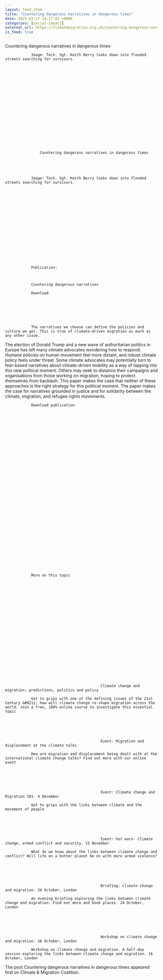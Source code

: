 ```yaml
---
layout: feed_item
title: "Countering dangerous narratives in dangerous times"
date: 2025-03-17 14:17:03 +0000
categories: [social-impact]
external_url: https://climatemigration.org.uk/countering-dangerous-narratives-in-dangerous-times/
is_feed: true
---
```


Countering dangerous narratives in dangerous times
				
				
			
				
				
				Image: Tech. Sgt. Keith Berry looks down into flooded streets searching for survivors.
			 
			 
				
				
			 
				
				
			 
				
				
				
				
					
				
				
				
				
				
				
				
				
					Countering dangerous narratives in dangerous times
				
				
			
				
				
				Image: Tech. Sgt. Keith Berry looks down into flooded streets searching for survivors.
			 
			 
				
				
			 
				
				
			 
				
				
				
				
					
				
				
				
				
				
				
				Publication:
			 
				
				
				Countering dangerous narratives 
			 
				Download
			
			 
				
				
				
				
				
				The narratives we choose can define the policies and culture we get. This is true of climate-driven migration as much as any other issue.
The election of Donald Trump and a new wave of authoritarian politics in Europe has left many climate advocates wondering how to respond. Humane policies on human movement feel more distant, and robust climate policy feels under threat. Some climate advocates may potentially turn to fear-based narratives about climate-driven mobility as a way of tapping into this new political moment. Others may seek to distance their campaigns and organisations from those working on migration, hoping to protect themselves from backlash.
This paper makes the case that neither of these approaches is the right strategy for this political moment. The paper makes the case for narratives grounded in justice and for solidarity between the climate, migration, and refugee rights movements.
			 
				
				
				
			
				Download publication
			
			 
				
				
			 
				
				
			 
				
				
				
				
					
				
				
				
				
			 
				
				
				
			 
				
				
			 
				
				
			 
				
				
				
				
					
				
				
				
				
				
				
				More on this topic
			 
			 
				
				
			 
				
				
			 
				
				
				
				
					
				
				
				
				
					
					
					
					
						
			

			
												Climate change and migration: predictions, politics and policy
				
				Get to grips with one of the defining issues of the 21st Century &#8211; how will climate change re-shape migration across the world. Join a free, 100% online course to investigate this essential topic
			
			 
			
			

			 
												Event: Migration and displacement at the climate talks
				
				How are migration and displacement being dealt with at the international climate change talks? Find out more with our online event
			
			 
			
			

			 
												Event: Climate change and Migration 101. 4 December
				
				Get to grips with the links between climate and the movement of people
			
			 
			
			

			 
												Event: hot wars- Climate change, armed conflict and security. 15 November
				
				What do we know about the links between climate change and conflict? Will life on a hotter planet be on with more armed violence?
			
			 
			
			

			 
												Briefing: climate change and migration. 24 October, London
				
				An evening briefing exploring the links between climate change and migration. Find out more and book places. 24 October, London
			
			 
			
			

			 
												Workshop on climate change and migration. 16 October, London
				
				Workshop on climate change and migration. A half-day session exploring the links between climate change and migration. 16 October, London
			
			 
			
					
					  
				
			 
				
				
			 
				
				
			 
The post Countering dangerous narratives in dangerous times appeared first on Climate &amp; Migration Coalition.
